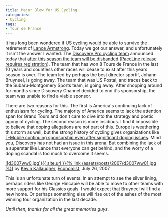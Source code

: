 ```yaml
---
title: Major Blow for US Cycling
categories:
- Cycling
tags:
- Tour de France
---
```


It has long been wondered if US cycling would be able to survive the retirement of [Lance Armstrong](http://www.lancearmstrong.com/). Today we got our answer, and unfortunately it isn't the answer I wanted. The [Discovery Pro cycling team](http://team.discovery.com/) announced today that [after this season the team will be disbanded](http://www.tdfblog.com/2007/08/discovery-chann.html) ([PaceLine release requires registration](http://www.thepaceline.com/members/press_item.aspx?cid=3535)). The team that has won 8 Tours de France in the last 10 years and countless other races will cease to exist after this years season is over. The team led by perhaps the best director sportif, Johann Bruyneel, is going away. The team that was US Postal, and traces back to the Subaru-Montgomery Sports team, is going away. After shopping around for months since Discovery Channel decided to end it's sponsorship, the team was unable to find a viable sponsor.

There are two reasons for this. The first is America's continuing lack of enthusiasm for cycling. The majority of America seems to lack the attention span for Grand Tours and don't care to dive into the strategy and poetic agony of cycling. The second reason is more insidious. I find it impossible to believe that doping allegations are not part of this. Europe is weathering this storm as well, but the strong history of cycling gives organizations like [T-Mobile continuing sponsorship even after significant doping issues](http://sportsillustrated.cnn.com/2007/more/08/09/bc.cyc.t.mobile.ap/). Mind you, Discovery has not had an issue in this arena. But combining the lack of a superstar like Lance that everyone can get behind, and the worry of a doping scandal is too much to overcome it seems.

[![d3007ww0.jpg]({{ site.url }}{% link /assets/posts/2007/d3007ww01.jpg %})](http://www.economist.com/daily/kallery/displaystory.cfm?story_id=9562350)
by [Kevin Kallaugher](http://www.kaltoons.com/), [Economist](http://www.economist.com/), July 26, 2007

This is an unfortunate turn of events. In an attempt to see the silver lining, perhaps riders like George Hincapie will be able to move to other teams with more support for his Classics goals. I would expect that Bruyneel will find a new home. Or perhaps something else will rise out of the ashes of the most winning tour organization in the last decade.

_Until then, thanks for all the great memories guys._
